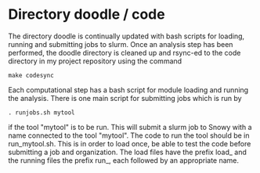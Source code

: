 # Directory doodle / code

The directory doodle is continually updated with bash scripts for loading, running and submitting jobs to slurm. 
Once an analysis step has been performed, the doodle directory is cleaned up and rsync-ed to the code directory
in my project repository using the command 

	make codesync

Each computational step has a bash script for module loading and running the analysis. There is one main script for
submitting jobs which is run by

	. runjobs.sh mytool

if the tool "mytool" is to be run. This will submit a slurm job to Snowy with a name connected to the tool "mytool".
The code to run the tool should be in run_mytool.sh. This is in order to load once, be able to test the code before 
submitting a job and organization. The load files have the prefix load_ and the running files the prefix run_, each
followed by an appropriate name.
